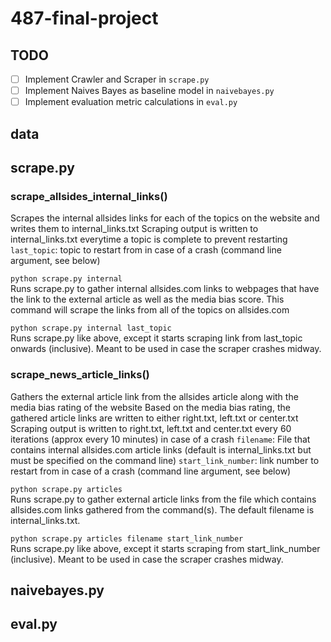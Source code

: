 # 487-final-project

## TODO
- [ ] Implement Crawler and Scraper in ```scrape.py```
- [ ] Implement Naives Bayes as baseline model in ```naivebayes.py```
- [ ] Implement evaluation metric calculations in ```eval.py```

## data


## scrape.py

### scrape_allsides_internal_links()

Scrapes the internal allsides links for each of the topics on the website and writes them to internal_links.txt
Scraping output is written to internal_links.txt everytime a topic is complete to prevent restarting
```last_topic```: topic to restart from in case of a crash (command line argument, see below)

```python scrape.py internal```  
Runs scrape.py to gather internal allsides.com links to webpages that have the link to the external article as well as the media bias score. This command will scrape the links from all of the topics on allsides.com

```python scrape.py internal last_topic```  
Runs scrape.py like above, except it starts scraping link from last_topic onwards (inclusive). Meant to be used in case the scraper crashes midway.

### scrape_news_article_links()
Gathers the external article link from the allsides article along with the media bias rating of the website 
Based on the media bias rating, the gathered article links are written to either right.txt, left.txt or center.txt
Scraping output is written to right.txt, left.txt and center.txt every 60 iterations (approx every 10 minutes) in case of a crash
```filename```: File that contains internal allsides.com article links (default is internal_links.txt but must be specified on the command line)
```start_link_number```: link number to restart from in case of a crash (command line argument, see below)

```python scrape.py articles```   
Runs scrape.py to gather external article links from the file which contains allsides.com links gathered from the command(s). The default filename is internal_links.txt.

```python scrape.py articles filename start_link_number```   
Runs scrape.py like above, except it starts scraping from start_link_number (inclusive). Meant to be used in case the scraper crashes midway.


## naivebayes.py


## eval.py


